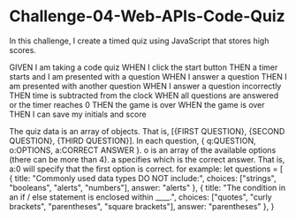 # Challenge-04-Web-APIs-Code-Quiz

In this challenge, I create a timed quiz using JavaScript that stores high scores.

GIVEN I am taking a code quiz
WHEN I click the start button
THEN a timer starts and I am presented with a question
WHEN I answer a question
THEN I am presented with another question
WHEN I answer a question incorrectly
THEN time is subtracted from the clock
WHEN all questions are answered or the timer reaches 0
THEN the game is over
WHEN the game is over
THEN I can save my initials and score

The quiz data is an array of objects.
That is, [{FIRST QUESTION}, {SECOND QUESTION}, {THIRD QUESTION}].
In each question, { q:QUESTION, o:OPTIONS, a:CORRECT ANSWER }.
o is an array of the available options (there can be more than 4).
a specifies which is the correct answer. That is, a:0 will specify that the first option is correct.
for example: 
let questions = [
    {
        title: "Commonly used data types DO NOT include:",
        choices: ["strings", "booleans", "alerts", "numbers"],
        answer: "alerts"
    },
    {
        title: "The condition in an if / else statement is enclosed within ____.",
        choices: ["quotes", "curly brackets", "parentheses", "square brackets"],
        answer: "parentheses"
    },
    }